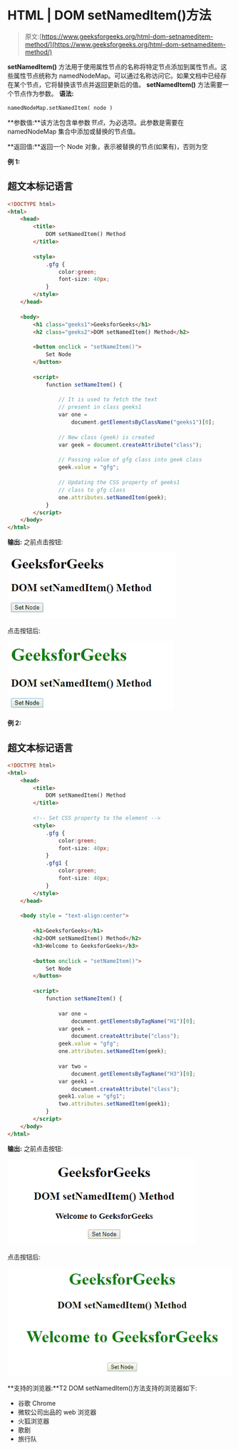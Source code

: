 # HTML | DOM setNamedItem()方法

> 原文:[https://www.geeksforgeeks.org/html-dom-setnameditem-method/](https://www.geeksforgeeks.org/html-dom-setnameditem-method/)

**setNamedItem()** 方法用于使用属性节点的名称将特定节点添加到属性节点。这些属性节点统称为 namedNodeMap。可以通过名称访问它。如果文档中已经存在某个节点，它将替换该节点并返回更新后的值。 **setNamedItem()** 方法需要一个节点作为参数。
**语法:**

```html
namedNodeMap.setNamedItem( node )
```

**参数值:**该方法包含单参数*节点*，为必选项。此参数是需要在 namedNodeMap 集合中添加或替换的节点值。

**返回值:**返回一个 Node 对象，表示被替换的节点(如果有)，否则为空

**例 1:**

## 超文本标记语言

```html
<!DOCTYPE html>
<html>
    <head>
        <title>
            DOM setNamedItem() Method
        </title>

        <style>
            .gfg {
                color:green;
                font-size: 40px;
            }
        </style>
    </head>

    <body>
        <h1 class="geeks1">GeeksforGeeks</h1>
        <h2 class="geeks2">DOM setNamedItem() Method</h2>

        <button onclick = "setNameItem()">
            Set Node
        </button>

        <script>
            function setNameItem() {

                // It is used to fetch the text
                // present in class geeks1
                var one =
                    document.getElementsByClassName("geeks1")[0];

                // New class (geek) is created
                var geek = document.createAttribute("class");

                // Passing value of gfg class into geek class
                geek.value = "gfg";                                

                // Updating the CSS property of geeks1
                // class to gfg class
                one.attributes.setNamedItem(geek);                    
            }
        </script>
    </body>
</html>                                   
```

**输出:**
之前点击按钮:

![](img/e0358d3a39762762b414934d28085615.png)

点击按钮后:

![](img/03510266e69eb1854a037e1150f5e890.png)

**例 2:**

## 超文本标记语言

```html
<!DOCTYPE html>
<html>
    <head>
        <title>
            DOM setNamedItem() Method
        </title>

        <!-- Set CSS property to the element -->
        <style>
            .gfg {
                color:green;
                font-size: 40px;
            }
            .gfg1 {
                color:green;
                font-size: 40px;
            }
        </style>
    </head>

    <body style = "text-align:center">

        <h1>GeeksforGeeks</h1>
        <h2>DOM setNamedItem() Method</h2>
        <h3>Welcome to GeeksforGeeks</h3>

        <button onclick = "setNameItem()">
            Set Node
        </button>

        <script>
            function setNameItem() {

                var one =
                    document.getElementsByTagName("H1")[0];
                var geek =
                    document.createAttribute("class");
                geek.value = "gfg";                            
                one.attributes.setNamedItem(geek);            

                var two =
                    document.getElementsByTagName("H3")[0];
                var geek1 =
                    document.createAttribute("class");
                geek1.value = "gfg1";
                two.attributes.setNamedItem(geek1);
            }
        </script>
    </body>
</html>                                      
```

**输出:**
之前点击按钮:

![](img/a33382424a526f54952faa92a6c3cb34.png)

点击按钮后:

![](img/e2a6bfc43d4deee6ee547ae9231e4b56.png)

**支持的浏览器:**T2 DOM setNamedItem()方法支持的浏览器如下:

*   谷歌 Chrome
*   微软公司出品的 web 浏览器
*   火狐浏览器
*   歌剧
*   旅行队